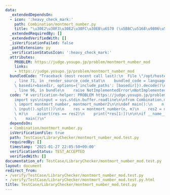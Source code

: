 ```yaml
---
data:
  _extendedDependsOn:
  - icon: ':heavy_check_mark:'
    path: Combination/montmort_number.py
    title: "\u30E2\u30F3\u30E2\u30FC\u30EB\u6570 (\u5B8C\u5168\u9806\u5217)"
  _extendedRequiredBy: []
  _extendedVerifiedWith: []
  _isVerificationFailed: false
  _pathExtension: py
  _verificationStatusIcon: ':heavy_check_mark:'
  attributes:
    PROBLEM: https://judge.yosupo.jp/problem/montmort_number_mod
    links:
    - https://judge.yosupo.jp/problem/montmort_number_mod
  bundledCode: "Traceback (most recent call last):\n  File \"/opt/hostedtoolcache/Python/3.9.7/x64/lib/python3.9/site-packages/onlinejudge_verify/documentation/build.py\"\
    , line 71, in _render_source_code_stat\n    bundled_code = language.bundle(stat.path,\
    \ basedir=basedir, options={'include_paths': [basedir]}).decode()\n  File \"/opt/hostedtoolcache/Python/3.9.7/x64/lib/python3.9/site-packages/onlinejudge_verify/languages/python.py\"\
    , line 96, in bundle\n    raise NotImplementedError\nNotImplementedError\n"
  code: "# verification-helper: PROBLEM https://judge.yosupo.jp/problem/montmort_number_mod\n\
    import sys\ninput = sys.stdin.buffer.readline\n\nfrom Combination.montmort_number\
    \ import montmort_number, montmort_number2\n\n\ndef main():\n    n, m = map(int,\
    \ input().split())\n\n    res = montmort_number(n, m)\n    res2 = montmort_number2(n,\
    \ m)\n    assert(res == res2)\n    print(*res[1:])\n\n\nif __name__ == '__main__':\n\
    \    main()\n"
  dependsOn:
  - Combination/montmort_number.py
  isVerificationFile: true
  path: TestCase/LibraryChecker/montmort_number_mod.test.py
  requiredBy: []
  timestamp: '2021-01-27 22:05:50+09:00'
  verificationStatus: TEST_ACCEPTED
  verifiedWith: []
documentation_of: TestCase/LibraryChecker/montmort_number_mod.test.py
layout: document
redirect_from:
- /verify/TestCase/LibraryChecker/montmort_number_mod.test.py
- /verify/TestCase/LibraryChecker/montmort_number_mod.test.py.html
title: TestCase/LibraryChecker/montmort_number_mod.test.py
---
```

